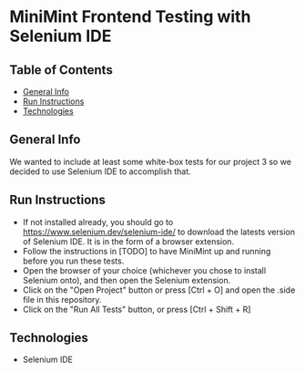 # MiniMint Frontend Testing with Selenium IDE
## Table of Contents
* [General Info](#general-info)
* [Run Instructions](#run-instructions)
* [Technologies](#technologies)

## General Info
We wanted to include at least some white-box tests for our project 3 so we decided to use Selenium IDE to accomplish that. 

## Run Instructions
* If not installed already, you should go to https://www.selenium.dev/selenium-ide/ to download the latests version of Selenium IDE. It is in the form of a browser extension.
* Follow the instructions in [TODO] to have MiniMint up and running before you run these tests.
* Open the browser of your choice (whichever you chose to install Selenium onto), and then open the Selenium extension.
* Click on the "Open Project" button or press [Ctrl + O] and open the .side file in this repository.
* Click on the "Run All Tests" button, or press [Ctrl + Shift + R]

## Technologies
* Selenium IDE